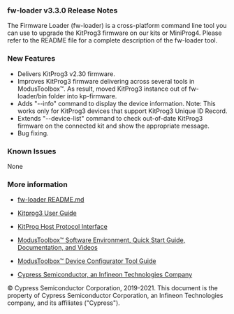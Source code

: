 ### fw-loader v3.3.0 Release Notes

The Firmware Loader (fw-loader) is a cross-platform command line tool you can use to upgrade the KitProg3 firmware on our kits or MiniProg4. Please refer to the README file for a complete description of the fw-loader tool.

### New Features

- Delivers KitProg3 v2.30 firmware.
- Improves KitProg3 firmware delivering across several tools in ModusToolbox™. As result, moved KitProg3 instance out of fw-loader/bin folder into kp-firmware.
- Adds "--info" command to display the device information. Note: This works only for KitProg3 devices that support KitProg3 Unique ID Record.
- Extends "--device-list" command to check out-of-date KitProg3 firmware on the connected kit and show the appropriate message.
- Bug fixing.

### Known Issues
None

### More information

-   [fw-loader
    README.md](https://github.com/cypresssemiconductorco/Firmware-loader/blob/master/README.md)

-   [Kitprog3 User
    Guide](https://www.cypress.com/documentation/development-kitsboards/kitprog-user-guide)

-   [KitProg Host Protocol Interface](https://www.cypress.com/file/520056/download)

-   [ModusToolbox™ Software Environment, Quick Start Guide, Documentation, and
    Videos](https://www.cypress.com/products/modustoolbox-software-environment)

-   [ModusToolbox™ Device Configurator Tool
    Guide](https://www.cypress.com/ModusToolboxDeviceConfig)

-   [Cypress Semiconductor, an Infineon Technologies Company](http://www.cypress.com)

© Cypress Semiconductor Corporation, 2019-2021. This document is the property of Cypress Semiconductor Corporation, an Infineon Technologies company, and its affiliates ("Cypress"). 

